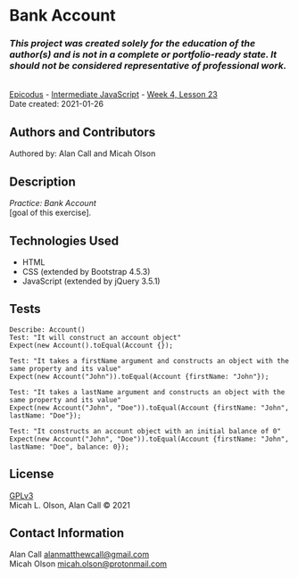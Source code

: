 # Bank Account

### _This project was created solely for the education of the author(s) and is not in a complete or portfolio-ready state. It should not be considered representative of professional work._
\
[Epicodus](https://www.epicodus.com/) - [Intermediate JavaScript](https://www.learnhowtoprogram.com/intermediate-javascript) - [Week 4, Lesson 23](https://www.learnhowtoprogram.com/intermediate-javascript/object-oriented-javascript/address-book-movie-tickets-bank-account)
\
Date created: 2021-01-26

## Authors and Contributors
Authored by: Alan Call and Micah Olson 

## Description
_Practice: Bank Account_  
[goal of this exercise].

## Technologies Used
* HTML
* CSS (extended by Bootstrap 4.5.3)
* JavaScript (extended by jQuery 3.5.1)

## Tests
  ```
  Describe: Account()
  Test: "It will construct an account object"
  Expect(new Account().toEqual(Account {});

  Test: "It takes a firstName argument and constructs an object with the same property and its value"
  Expect(new Account("John")).toEqual(Account {firstName: "John"});

  Test: "It takes a lastName argument and constructs an object with the same property and its value"
  Expect(new Account("John", "Doe")).toEqual(Account {firstName: "John", lastName: "Doe"});

  Test: "It constructs an account object with an initial balance of 0"
  Expect(new Account("John", "Doe")).toEqual(Account {firstName: "John", lastName: "Doe", balance: 0});
  ```

## License
[GPLv3](https://choosealicense.com/licenses/gpl-3.0/)\
Micah L. Olson, Alan Call &copy; 2021

## Contact Information
Alan Call alanmatthewcall@gmail.com  
Micah Olson micah.olson@protonmail.com  